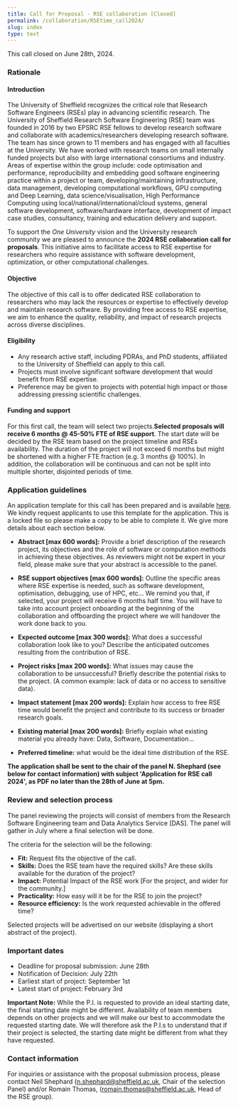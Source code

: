 ```yaml
---
title: Call for Proposal - RSE collaboration [Closed]
permalink: /collaboration/RSEtime_call2024/
slug: index
type: text
---
```


<div class="alert alert-danger" role="alert">This call closed on June 28th, 2024.</div>

### Rationale

#### Introduction
The University of Sheffield recognizes the critical role that Research Software Engineers (RSEs) play in advancing scientific research. The University of Sheffield Research Software Engineering (RSE) team was founded in 2016 by two EPSRC RSE fellows to develop research software and collaborate with academics/researchers developing research software. The team has since grown to 11 members and has engaged with all faculties at the University.  We have worked with research teams on small internally funded projects but also with large international consortiums and industry. Areas of expertise within the group include: code optimisation and performance, reproducibility and embedding good software engineering practice within a project or team, developing/maintaining infrastructure, data management, developing computational workflows, GPU computing and Deep Learning, data science/visualisation, High Performance Computing using local/national/international/cloud systems, general software development, software/hardware interface, development of impact case studies, consultancy, training and education delivery and support. 

To support the *One University* vision and the University research community we are pleased to announce the **2024 RSE collaboration call for proposals**. This initiative aims to facilitate access to RSE expertise for researchers who require assistance with software development, optimization, or other computational challenges.

#### Objective
The objective of this call is to offer dedicated RSE collaboration to researchers who may lack the resources or expertise to effectively develop and maintain research software. By providing free access to RSE expertise, we aim to enhance the quality, reliability, and impact of research projects across diverse disciplines.


#### Eligibility

- Any research active staff, including PDRAs, and PhD students, affiliated to the University of Sheffield can apply to this call.
- Projects must involve significant software development that would benefit from RSE expertise.
- Preference may be given to projects with potential high impact or those addressing pressing scientific challenges.

#### Funding and support
For this first call, the team will select two projects.**Selected proposals will receive 6 months @ 45-50% FTE of RSE support**. The start date will be decided by the RSE team based on the project timeline and RSEs availability. The duration of the project will not exceed 6 months but might be shortened with a higher FTE fraction (e.g. 3 months @ 100%). In addition, the collaboration will be continuous and can not be split into multiple shorter, disjointed periods of time.


### Application guidelines
An application template for this call has been prepared and is available [here](https://docs.google.com/document/d/1yzqS8gS-iCQ4HgM3dBcYEfYsS9E1Zm28CguZrTMl22M/edit?usp=sharing). We kindly request applicants to use this template for the application. This is a locked file so please make a copy to be able to complete it. We give more details about each section below.


- **Abstract [max 600 words]:** Provide a brief description of the research project, its objectives and the role of software or computation methods in achieving these objectives. As reviewers might not be expert in your field, please make sure that your abstract is accessible to the panel.

- **RSE support objectives [max 600 words]:** Outline the specific areas where RSE expertise is needed, such as software development, optimisation, debugging, use of HPC, etc… We remind you that, if selected, your project will receive 6 months half time. You will have to take into account project onboarding at the beginning of the collaboration and offboarding the project where we will handover the work done back to you.

- **Expected outcome [max 300 words]:** What does a successful collaboration look like to you? Describe the anticipated outcomes resulting from the contribution of RSE.

- **Project risks [max 200 words]:** What issues may cause the collaboration to be unsuccessful? Briefly describe the potential risks to the project. (A common example: lack of data or no access to sensitive data).

- **Impact statement [max 200 words]:** Explain how access to free RSE time would benefit the project and contribute to its success or broader research goals.

- **Existing material [max 200 words]:** Briefly explain what existing material you already have: Data, Software, Documentation…

- **Preferred timeline:** what would be the ideal time distribution of the RSE.

**The application shall be sent to the chair of the panel N. Shephard (see below for contact information) with subject 'Application for RSE call 2024', as PDF no later than the 28th of June at 5pm.**

### Review and selection process

The panel reviewing the projects will consist of members from the Research Software Engineering team and Data Analytics Service [DAS]. The panel will gather in July where a final selection will be done.

The criteria for the selection will be the following:

- **Fit:** Request fits the objective of the call.
- **Skills:** Does the RSE team have the required skills? Are these skills available for the duration of the project?
- **Impact:** Potential Impact of the RSE work [For the project, and wider for the community.]
- **Practicality:** How easy will it be for the RSE to join the project?
- **Resource efficiency:** Is the work requested achievable in the offered time?

Selected projects will be advertised on our website (displaying a short abstract of the project).

### Important dates
- Deadline for proposal submission: June 28th
- Notification of Decision: July 22th
- Earliest start of project: September 1st
- Latest start of project: February 3rd

**Important Note:** While the P.I. is requested to provide an ideal starting date, the final starting date might be different. Availability of team members depends on other projects and we will make our best to accommodate the requested starting date. We will therefore ask the P.I.s to understand that if their project is selected, the starting date might be different from what they have requested.


### Contact information
For inquiries or assistance with the proposal submission process, please contact Neil Shephard ([n.shephard@sheffield.ac.uk](mailto:n.shephard@sheffield.ac.uk), Chair of the selection Panel) and/or Romain Thomas, ([romain.thomas@sheffield.ac.uk](mailto:romain.thomas@sheffield.ac.uk), Head of the RSE group).
